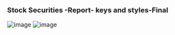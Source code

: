 ### Stock Securities -Report- keys and styles-Final

![image](https://github.com/abhisheks008/Cognizant-Java-FSE-Hands-ons-2023/assets/68724349/54b8cb8e-b389-4af3-b007-8ffb6576e85a)
![image](https://github.com/abhisheks008/Cognizant-Java-FSE-Hands-ons-2023/assets/68724349/ca2a732b-043b-4285-a5ca-3ee3030199dc)
